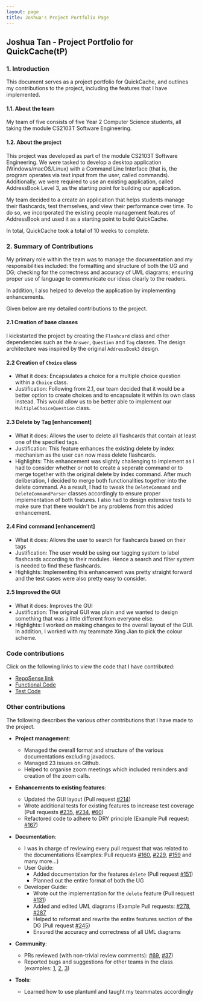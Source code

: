 ```yaml
---
layout: page
title: Joshua's Project Portfolio Page
---
```


## Joshua Tan - Project Portfolio for QuickCache(tP)

### 1. Introduction

This document serves as a project portfolio for QuickCache, and outlines my contributions to the project, including the features that I have implemented.

#### 1.1. About the team

My team of five consists of  five Year 2 Computer Science students, all taking the module CS2103T Software Engineering.

#### 1.2. About the project

This project was developed as part of the module CS2103T Software Engineering. We were tasked to develop a desktop application (Windows/macOS/Linux) with a Command Line Interface (that is, the program operates via text input from the user, called commands). Additionally, we were required to use an existing application, called AddressBook Level 3, as the starting point for building our application.

My team decided to a create an application that helps students manage their flashcards, test themselves, and view their performance over time. To do so, we incorporated the existing people management features of AddressBook and used it as a starting point to build QuickCache.

In total, QuickCache took a total of 10 weeks to complete.

### 2. Summary of Contributions

My primary role within the team was to manage the documentation and my responsibilities included: the formatting and structure of both
the UG and DG; checking for the correctness and accuracy of UML diagrams; ensuring proper use of language to communicate our ideas
clearly to the readers.

In addition, I also helped to develop the application by implementing enhancements.

Given below are my detailed contributions to the project.

#### 2.1 Creation of base classes

I kickstarted the project by creating the `Flashcard` class and other dependencies such as the `Answer`, `Question` and `Tag` classes.
The design architecture was inspired by the original `AddressBook3` design.

#### 2.2 Creation of `Choice` class

  * What it does: Encapsulates a choice for a multiple choice question within a `Choice` class.
  * Justification: Following from 2.1, our team decided that it would be a better option to create choices and to encapsulate it within its
own class instead. This would allow us to be better able to implement our `MultipleChoiceQuestion` class.

#### 2.3 Delete by Tag [enhancement]

  * What it does: Allows the user to delete all flashcards that contain at least one of the specified tags.
  * Justification: This feature enhances the existing delete by index mechanism as the user can now mass delete flashcards.
  * Highlights: This enhancement was slightly challenging to implement as I had to consider whether or not to create a seperate command
  or to merge together with the original delete by index command. After much deliberation, I decided to merge both functionalities together into
  the delete command. As a result, I had to tweak the `DeleteCommand` and `DeleteCommandParser` classes accordingly to ensure proper implementation of
  both features. I also had to design extensive tests to make sure that there wouldn't be any problems from this added enhancement.

#### 2.4 Find command [enhancement]

  * What it does: Allows the user to search for flashcards based on their tags
  * Justification: The user would be using our tagging system to label flashcards according to their modules. Hence
  a search and filter system is needed to find these flashcards.
  * Highlights: Implementing this enhancement was pretty straight forward and the test cases were also pretty easy to consider.

#### 2.5 Improved the GUI

  * What it does: Improves the GUI
  * Justification: The original GUI was plain and we wanted to design something that was a little different from everyone else.
  * Highlights: I worked on making changes to the overall layout of the GUI. In addition, I worked with my teammate Xing Jian
  to pick the colour scheme.

### Code contributions

Click on the following links to view the code that I have contributed:

  * [RepoSense link](https://nus-cs2103-ay2021s1.github.io/tp-dashboard/#breakdown=true&search=joshtyf)
  * [Functional Code](https://github.com/AY2021S1-CS2103T-T13-2/tp/tree/master/src/main/java/quickcache)
  * [Test Code](https://github.com/AY2021S1-CS2103T-T13-2/tp/tree/master/src/test/java/quickcache)

### Other contributions

The following describes the various other contributions that I have made to the project.

* **Project management**:
  * Managed the overall format and structure of the various documentations excluding javadocs.
  * Managed 23 issues on Github.
  * Helped to organise zoom meetings which included reminders and creation of the zoom calls.

* **Enhancements to existing features**:
  * Updated the GUI layout (Pull request [\#214](https://github.com/AY2021S1-CS2103T-T13-2/tp/pull/214))
  * Wrote additional tests for existing features to increase test coverage
  (Pull requests [\#235](https://github.com/AY2021S1-CS2103T-T13-2/tp/pull/235),
   [\#234](https://github.com/AY2021S1-CS2103T-T13-2/tp/pull/234),
   [\#60](https://github.com/AY2021S1-CS2103T-T13-2/tp/pull/60))
  * Refactored code to adhere to DRY principle (Example Pull request: [\#167](https://github.com/AY2021S1-CS2103T-T13-2/tp/pull/167))

* **Documentation**:

  * I was in charge of reviewing every pull request that was related to the documentations
  (Examples: Pull requests [\#160](https://github.com/AY2021S1-CS2103T-T13-2/tp/pull/160),
   [\#229](https://github.com/AY2021S1-CS2103T-T13-2/tp/pull/229),
   [\#159](https://github.com/AY2021S1-CS2103T-T13-2/tp/pull/159) and many more...)
  * User Guide:
    * Added documentation for the features `delete` (Pull request [\#151](https://github.com/AY2021S1-CS2103T-T13-2/tp/pull/151))
    * Planned out the entire format of both the UG
  * Developer Guide:
    * Wrote out the implementation for the `delete` feature (Pull request [\#131](https://github.com/AY2021S1-CS2103T-T13-2/tp/pull/131))
    * Added and edited UML diagrams (Example Pull requests: [\#278](https://github.com/AY2021S1-CS2103T-T13-2/tp/pull/278), [\#287](https://github.com/AY2021S1-CS2103T-T13-2/tp/pull/287)
    * Helped to reformat and rewrite the entire features section of the DG (Pull request [\#245](https://github.com/AY2021S1-CS2103T-T13-2/tp/pull/245))
    * Ensured the accuracy and correctness of all UML diagrams

* **Community**:
  * PRs reviewed (with non-trivial review comments): [\#69](https://github.com/AY2021S1-CS2103T-T13-2/tp/pull/69), [\#37](https://github.com/AY2021S1-CS2103T-T13-2/tp/pull/37))
  * Reported bugs and suggestions for other teams in the class (examples: [1](https://github.com/AY2021S1-CS2103T-T11-2/tp/issues/188), [2](https://github.com/AY2021S1-CS2103T-T11-2/tp/issues/187), [3](https://github.com/AY2021S1-CS2103T-T11-2/tp/issues/186))

* **Tools**:
  * Learned how to use plantuml and taught my teammates accordingly

